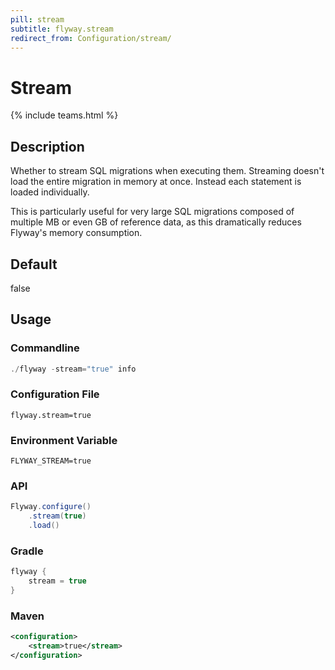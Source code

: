 ```yaml
---
pill: stream
subtitle: flyway.stream
redirect_from: Configuration/stream/
---
```


# Stream
{% include teams.html %}

## Description
Whether to stream SQL migrations when executing them. Streaming doesn't load the entire migration in memory at once. Instead each statement is loaded individually. 

This is particularly useful for very large SQL migrations composed of multiple MB or even GB of reference data, as this dramatically reduces Flyway's memory consumption.

## Default
false

## Usage

### Commandline
```powershell
./flyway -stream="true" info
```

### Configuration File
```properties
flyway.stream=true
```

### Environment Variable
```properties
FLYWAY_STREAM=true
```

### API
```java
Flyway.configure()
    .stream(true)
    .load()
```

### Gradle
```groovy
flyway {
    stream = true
}
```

### Maven
```xml
<configuration>
    <stream>true</stream>
</configuration>
```
